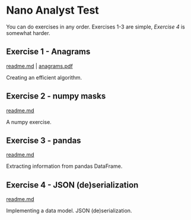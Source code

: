 # Nano Analyst Test

You can do exercises in any order. Exercises 1-3 are simple, *Exercise 4* is somewhat harder.


## Exercise 1 - Anagrams

[readme.md](anagrams/readme.md) | [anagrams.pdf](anagrams/anagrams.pdf)

Creating an efficient algorithm.


## Exercise 2 - numpy masks

[readme.md](numpy_masks/readme.md)

A numpy exercise.


## Exercise 3 - pandas

[readme.md](pandas_meandiff/readme.md)

Extracting information from pandas DataFrame.


## Exercise 4 - JSON (de)serialization

[readme.md](serial/readme.md)

Implementing a data model. JSON (de)serialization.
